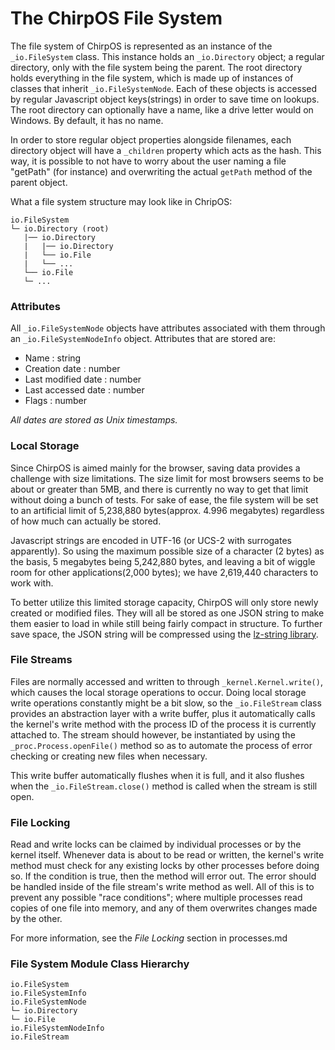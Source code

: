 # The ChirpOS File System #

The file system of ChirpOS is represented as an instance of the `_io.FileSystem`
class. This instance holds an `_io.Directory` object; a regular directory, only
with the file system being the parent. The root directory holds everything in
the file system, which is made up of instances of classes that inherit
`_io.FileSystemNode`. Each of these objects is accessed by regular Javascript
object keys(strings) in order to save time on lookups. The root directory can
optionally have a name, like a drive letter would on Windows. By default, it has
no name.

In order to store regular object properties alongside filenames, each directory
object will have a `_children` property which acts as the hash. This way, it is
possible to not have to worry about the user naming a file "getPath" (for
instance) and overwriting the actual `getPath` method of the parent object.

What a file system structure may look like in ChripOS:
```
io.FileSystem
└─ io.Directory (root)
   |── io.Directory
   |   |── io.Directory
   |   └── io.File
   |   └── ...
   └── io.File
   └─ ...
```

### Attributes ###
 All `_io.FileSystemNode` objects have attributes associated with them through an
 `_io.FileSystemNodeInfo` object. Attributes that are stored are:
 + Name : string
 + Creation date : number
 + Last modified date : number
 + Last accessed date : number
 + Flags : number

*All dates are stored as Unix timestamps.*

### Local Storage ###
Since ChirpOS is aimed mainly for the browser, saving data provides a challenge
with size limitations. The size limit for most browsers seems to be about or
greater than 5MB, and there is currently no way to get that limit without doing
a bunch of tests. For sake of ease, the file system will be set to an artificial
limit of 5,238,880 bytes(approx. 4.996 megabytes) regardless of how much can
actually be stored.

Javascript strings are encoded in UTF-16 (or UCS-2 with surrogates apparently).
So using the maximum possible size of a character (2 bytes) as the basis, 5
megabytes being 5,242,880 bytes, and leaving a bit of wiggle room for other
applications(2,000 bytes); we have 2,619,440 characters to work with.

To better utilize this limited storage capacity, ChirpOS will only store newly
created or modified files. They will all be stored as one JSON string to make
them easier to load in while still being fairly compact in structure. To further
save space, the JSON string will be compressed using the
[lz-string library](http://pieroxy.net/blog/pages/lz-string/index.html).

### File Streams ###
Files are normally accessed and written to through `_kernel.Kernel.write()`,
which causes the local storage operations to occur. Doing local storage write
operations constantly might be a bit slow, so the `_io.FileStream` class
provides an abstraction layer with a write buffer, plus it automatically calls
the kernel's write method with the process ID of the process it is currently
attached to. The stream should however, be instantiated by using the
`_proc.Process.openFile()` method so as to automate the process of error
checking or creating new files when necessary.

This write buffer automatically flushes when it is full, and it also flushes
when the `_io.FileStream.close()` method is called when the stream is still
open.

### File Locking ###
Read and write locks can be claimed by individual processes or by the kernel
itself. Whenever data is about to be read or written, the kernel's write method
must check for any existing locks by other processes before doing so. If the
condition is true, then the method will error out. The error should be handled
inside of the file stream's write method as well. All of this is to prevent any
possible "race conditions"; where multiple processes read copies of one file
into memory, and any of them overwrites changes made by the other.

For more information, see the *File Locking* section in processes.md

### File System Module Class Hierarchy ###
```
io.FileSystem
io.FileSystemInfo
io.FileSystemNode
└─ io.Directory
└─ io.File
io.FileSystemNodeInfo
io.FileStream
```
